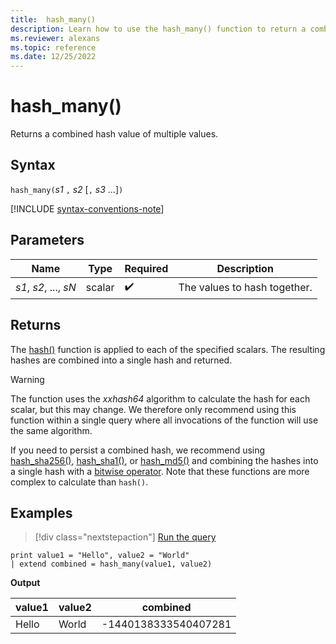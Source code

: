 ```yaml
---
title:  hash_many()
description: Learn how to use the hash_many() function to return a combined hash value of multiple values.
ms.reviewer: alexans
ms.topic: reference
ms.date: 12/25/2022
---
```

# hash_many()

Returns a combined hash value of multiple values.

## Syntax

`hash_many(`*s1* `,` *s2* [`,` *s3* ...]`)`

[!INCLUDE [syntax-conventions-note](../includes/syntax-conventions-note.md)]

## Parameters

| Name | Type | Required | Description |
|--|--|--|--|
| *s1*, *s2*, ..., *sN* | scalar |  :heavy_check_mark: | The values to hash together.|

## Returns

The [hash()](hash-function.md) function is applied to each of the specified scalars. The resulting hashes are combined into a single hash and returned.

> [!WARNING]
> The function uses the *xxhash64* algorithm to calculate the hash for each scalar, but this may change. We therefore only recommend using this function within a single query where all invocations of the function will use the same algorithm.
>
> If you need to persist a combined hash, we recommend using [hash_sha256()](hash-sha256-function.md), [hash_sha1()](hash-sha1-function.md), or [hash_md5()](hash-md5-function.md) and combining the hashes into a single hash with a [bitwise operator](bin-operators.md). Note that these functions are more complex to calculate than `hash()`.

## Examples

> [!div class="nextstepaction"]
> <a href="https://dataexplorer.azure.com/clusters/help/databases/Samples?query=H4sIAAAAAAAAAysoyswrUShLzClNNVSwVVDySM3JyVfSgYgYgUTC84tyUpS4ahRSK0pS81IUkvNzkzLzUlOAchmJxRnxuYl5lRoQA2DaNAGiXIb7VgAAAA==" target="_blank">Run the query</a>

```kusto
print value1 = "Hello", value2 = "World"
| extend combined = hash_many(value1, value2)
```

**Output**

|value1|value2|combined|
|---|---|---|
|Hello|World|-1440138333540407281|
